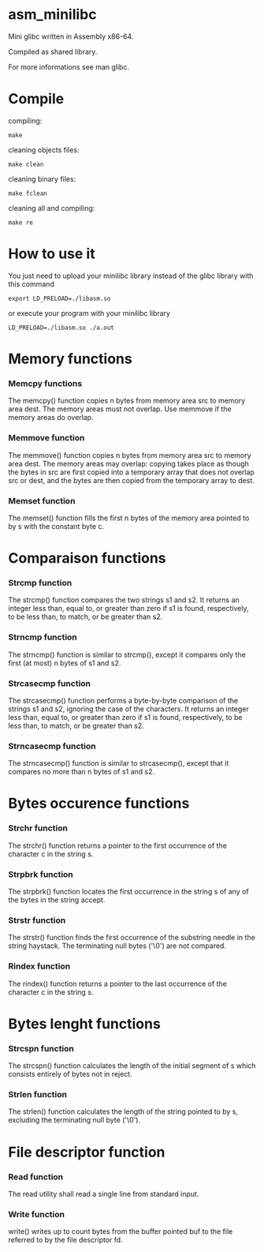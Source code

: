 # asm_minilibc
Mini glibc written in Assembly x86-64.

Compiled as shared library.

For more informations see man glibc.

# Compile
compiling:

    make
    
cleaning objects files:

    make clean
    
cleaning binary files:

    make fclean
    
cleaning all and compiling:

    make re
    
# How to use it
You just need to upload your minilibc library instead of the glibc library with this command

    export LD_PRELOAD=./libasm.so

or execute your program with your minilibc library

    LD_PRELOAD=./libasm.so ./a.out

# Memory functions
### Memcpy functions
The memcpy() function copies n bytes from memory area src to memory area dest. The memory areas must not overlap. Use memmove if the memory areas do overlap.

### Memmove function
The  memmove() function copies n bytes from memory area src to memory area dest. The memory areas may overlap: copying takes place as though the bytes in src are first copied into a temporary array that does not overlap src or dest, and the bytes are then copied from the temporary array to dest.

### Memset function
The memset() function fills the first n bytes of the memory area pointed to by s with the constant byte c.

# Comparaison functions
### Strcmp function
The  strcmp() function compares the two strings s1 and s2. It returns an integer less than, equal to, or greater than zero if s1 is found, respectively, to be less than, to match, or be greater than s2.

### Strncmp function
The strncmp() function is similar to strcmp(), except it compares only the first (at most) n bytes of s1 and s2.

### Strcasecmp function
The  strcasecmp() function performs a byte-by-byte comparison of the strings s1 and s2, ignoring the case of the characters. It returns an integer less than, equal to, or greater than zero if s1 is found, respectively, to be less than, to match, or be greater than s2.

### Strncasecmp function
The strncasecmp() function is similar to strcasecmp(), except that it compares no more than n bytes of s1 and s2.

# Bytes occurence functions
### Strchr function
The strchr() function returns a pointer to the first occurrence of the character c in the string s.

### Strpbrk function
The strpbrk() function locates the first occurrence in the string s of any of the bytes in the string accept.

### Strstr function
The strstr() function finds the first occurrence of the substring needle in the string haystack. The terminating null bytes ('\0') are not compared.

### Rindex function
The rindex() function returns a pointer to the last occurrence of the character c in the string s.

# Bytes lenght functions
### Strcspn function
The strcspn() function calculates the length of the initial segment of s which consists entirely of bytes not in reject.

### Strlen function
The strlen() function calculates the length of the string pointed to by s, excluding the terminating null byte ('\0').

# File descriptor function
### Read function
The read utility shall read a single line from standard input.

### Write function
write() writes up to count bytes from the buffer pointed buf to the file referred to by the file descriptor fd.

